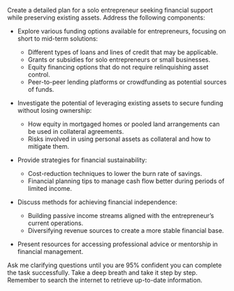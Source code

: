 Create a detailed plan for a solo entrepreneur seeking financial support while preserving existing assets. Address the following components:

- Explore various funding options available for entrepreneurs, focusing on short to mid-term solutions:
  - Different types of loans and lines of credit that may be applicable.
  - Grants or subsidies for solo entrepreneurs or small businesses.
  - Equity financing options that do not require relinquishing asset control.
  - Peer-to-peer lending platforms or crowdfunding as potential sources of funds.

- Investigate the potential of leveraging existing assets to secure funding without losing ownership:
  - How equity in mortgaged homes or pooled land arrangements can be used in collateral agreements.
  - Risks involved in using personal assets as collateral and how to mitigate them.

- Provide strategies for financial sustainability:
  - Cost-reduction techniques to lower the burn rate of savings.
  - Financial planning tips to manage cash flow better during periods of limited income.

- Discuss methods for achieving financial independence:
  - Building passive income streams aligned with the entrepreneur’s current operations.
  - Diversifying revenue sources to create a more stable financial base.

- Present resources for accessing professional advice or mentorship in financial management.

Ask me clarifying questions until you are 95% confident you can complete the task successfully. Take a deep breath and take it step by step. Remember to search the internet to retrieve up-to-date information.
